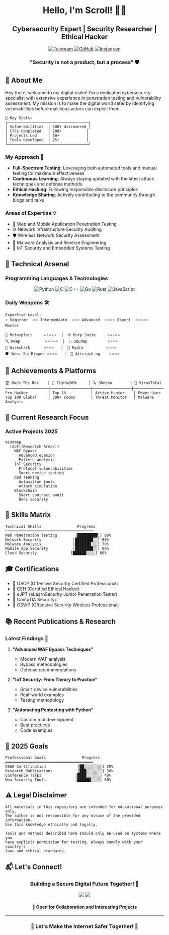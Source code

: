 <div align="center">
  
# Hello, I'm Scroll! 👨‍💻
## Cybersecurity Expert | Security Researcher | Ethical Hacker

[![Telegram](https://img.shields.io/badge/Telegram-2CA5E0?style=for-the-badge&logo=telegram&logoColor=white)](https://t.me/scroll_be)
[![GitHub](https://img.shields.io/badge/GitHub-100000?style=for-the-badge&logo=github&logoColor=white)](https://github.com/scrollDynasty)
[![Instagram](https://img.shields.io/badge/Instagram-E4405F?style=for-the-badge&logo=instagram&logoColor=white)](https://www.instagram.com/scroll_privacy/)

### "Security is not a product, but a process" 🛡️
</div>

## 🎯 About Me

Hey there, welcome to my digital realm! I'm a dedicated cybersecurity specialist with extensive experience in penetration testing and vulnerability assessment. My mission is to make the digital world safer by identifying vulnerabilities before malicious actors can exploit them.

```ascii
🔐 Key Stats:
┌──────────────────┬─────────────────┐
│ Vulnerabilities  │ 500+ discovered │
│ CTFs Completed   │ 200+           │
│ Projects Led     │ 50+            │
│ Tools Developed  │ 25+            │
└──────────────────┴─────────────────┘
```

### My Approach 🎯
- **Full-Spectrum Testing**: Leveraging both automated tools and manual testing for maximum effectiveness
- **Continuous Learning**: Always staying updated with the latest attack techniques and defense methods
- **Ethical Hacking**: Following responsible disclosure principles
- **Knowledge Sharing**: Actively contributing to the community through blogs and talks

### Areas of Expertise 💡
- 🔐 Web and Mobile Application Penetration Testing
- 🌐 Network Infrastructure Security Auditing
- 🛡️ Wireless Network Security Assessment
- 🔬 Malware Analysis and Reverse Engineering
- 📱 IoT Security and Embedded Systems Testing

## 💪 Technical Arsenal

### Programming Languages & Technologies
<div align="center">

![Python](https://img.shields.io/badge/Python-3776AB?style=for-the-badge&logo=python&logoColor=white) 
![C](https://img.shields.io/badge/C-00599C?style=for-the-badge&logo=c&logoColor=white)
![C++](https://img.shields.io/badge/C++-00599C?style=for-the-badge&logo=cplusplus&logoColor=white)
![Go](https://img.shields.io/badge/Go-00ADD8?style=for-the-badge&logo=go&logoColor=white)
![Rust](https://img.shields.io/badge/Rust-000000?style=for-the-badge&logo=rust&logoColor=white)
![JavaScript](https://img.shields.io/badge/JavaScript-000000?style=for-the-badge&logo=javascript&logoColor=white)

</div>

### Daily Weapons 🛠️
```ascii
Expertise Level:
⭐ Beginner  ⭐⭐ Intermediate  ⭐⭐⭐ Advanced  ⭐⭐⭐⭐ Expert  ⭐⭐⭐⭐⭐ Master

🔨 Metasploit     ⭐⭐⭐⭐⭐  │  🌐 Burp Suite     ⭐⭐⭐⭐⭐
🔍 Nmap           ⭐⭐⭐⭐⭐  │  💉 SQLmap         ⭐⭐⭐⭐
📡 Wireshark      ⭐⭐⭐⭐   │  🔑 Hydra          ⭐⭐⭐⭐
🛡️ John the Ripper ⭐⭐⭐⭐   │  📶 Aircrack-ng    ⭐⭐⭐⭐
```

## 🌟 Achievements & Platforms

```ascii
🏆 Hack The Box    │ 🎯 TryHackMe     │ 🔍 Shodan        │ 🦠 VirusTotal
───────────────────┼──────────────────┼─────────────────┼──────────────
Pro Hacker         │ Top 1%           │ Active Hunter    │ Power User
Top 100 Global     │ 300+ rooms       │ Threat Monitor   │ Malware Analysis
```

## 🚀 Current Research Focus

### Active Projects 2025
```mermaid
mindmap
  root((Research Areas))
    WAF Bypass
      Advanced evasion
      Pattern analysis
    IoT Security
      Protocol vulnerabilities
      Smart device testing
    Red Teaming
      Automation tools
      Attack simulation
    Blockchain
      Smart contract audit
      DeFi security
```

## 💫 Skills Matrix

```ascii
Technical Skills                Progress
━━━━━━━━━━━━━━━━━━━━━━━━━━━━━━━━━━━━━━━
Web Penetration Testing        [█████████░] 90%
Network Security              [████████░░] 80%
Malware Analysis              [███████░░░] 70%
Mobile App Security           [████████░░] 80%
Cloud Security               [██████░░░░] 60%
```

## 🎓 Certifications
- 🏅 OSCP (Offensive Security Certified Professional)
- 🏅 CEH (Certified Ethical Hacker)
- 🏅 eJPT (eLearnSecurity Junior Penetration Tester)
- 🏅 CompTIA Security+
- 🏅 OSWP (Offensive Security Wireless Professional)

## 📚 Recent Publications & Research

### Latest Findings 📖
1. **"Advanced WAF Bypass Techniques"**
   - Modern WAF analysis
   - Bypass methodologies
   - Defense recommendations

2. **"IoT Security: From Theory to Practice"**
   - Smart device vulnerabilities
   - Real-world examples
   - Testing methodology

3. **"Automating Pentesting with Python"**
   - Custom tool development
   - Best practices
   - Code examples

## 🎯 2025 Goals

```ascii
Professional Goals                Progress
━━━━━━━━━━━━━━━━━━━━━━━━━━━━━━━━━━━━━━━
OSWE Certification              [██░░░░░░░░] 20%
Research Publications           [███░░░░░░░] 30%
Conference Talks               [████░░░░░░] 40%
New Security Tools             [██████░░░░] 60%
```

## ⚠️ Legal Disclaimer

```text
All materials in this repository are intended for educational purposes only. 
The author is not responsible for any misuse of the provided information. 
Use this knowledge ethically and legally.

Tools and methods described here should only be used on systems where you 
have explicit permission for testing. Always comply with your country's 
laws and ethical standards.
```

## 📬 Let's Connect!

<div align="center">

### Building a Secure Digital Future Together! 🚀

[![](https://img.shields.io/badge/Telegram-2CA5E0?style=for-the-badge&logo=telegram&logoColor=white)](https://t.me/scroll_be)
[![](https://img.shields.io/badge/Instagram-E4405F?style=for-the-badge&logo=instagram&logoColor=white)](https://www.instagram.com/scroll_privacy/)

#### 💬 Open for Collaboration and Interesting Projects

</div>

---

<div align="center">
<h3>🔐 Let's Make the Internet Safer Together! 🔐</h3>
</div>
